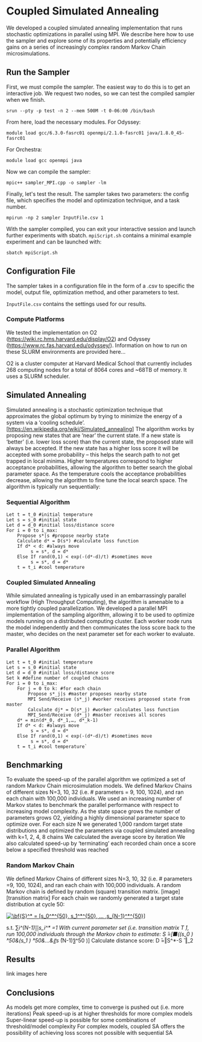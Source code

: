 # Coupled Simulated Annealing
We developed a coupled simulated annealing implementation that runs stochastic optimizations in parallel using MPI.  We describe here how to use the sampler and explore some of its properties and potentially efficiency gains on a series of increasingly complex random Markov Chain microsimulations.

## Run the Sampler
First, we must compile the sampler. The easiest way to do this is to get an interactive job. We request two nodes, so we can test the compiled sampler when we finish.

`srun --pty -p test -n 2 --mem 500M -t 0-06:00 /bin/bash`

From here, load the necessary modules. For Odyssey:

`module load gcc/6.3.0-fasrc01 openmpi/2.1.0-fasrc01 java/1.8.0_45-fasrc01`

For Orchestra:

`module load gcc openmpi java`

Now we can compile the sampler:

`mpic++ sampler_MPI.cpp -o sampler -lm`

Finally, let's test the result. The sampler takes two parameters: the config file, which specifies the model and optimization technique, and a task number.

`mpirun -np 2 sampler InputFile.csv 1`

With the sampler compiled, you can exit your interactive session and launch further experiments with sbatch. `mpiScript.sh` contains a minimal example experiment and can be launched with:

`sbatch mpiScript.sh`

## Configuration File
The sampler takes in a configuration file in the form of a .csv to specific the model, output file, optimization method, and other parameters to test.

`InputFile.csv` contains the settings used for our results.

### Compute Platforms
We tested the implementation on O2 (https://wiki.rc.hms.harvard.edu/display/O2) and Odyssey (https://www.rc.fas.harvard.edu/odyssey/).  Information on how to run on these SLURM environments are provided here…

O2 is a cluster computer at Harvard Medical School that currently includes 268 computing nodes for a total of 8064 cores and ~68TB of memory.  It uses a SLURM scheduler.


## Simulated Annealing
Simulated annealing is a stochastic optimization technique that approximates the global optimum by trying to minimize the energy of a system via a ‘cooling schedule’.  [https://en.wikipedia.org/wiki/Simulated_annealing]
The algorithm works by proposing new states that are ‘near’ the current state.  If a new state is ‘better’ (i.e. lower loss score) than the current state, the proposed state will always be accepted.  If the new state has a higher loss score it will be accepted with some probability – this helps the search path to not get trapped in local minima.  Higher temperatures correspond to higher acceptance probabilities, allowing the algorithm to better search the global parameter space.  As the temperature cools the acceptance probabilities decrease, allowing the algorithm to fine tune the local search space.
The algorithm is typically run sequentially:
### Sequential Algorithm
```
Let t = t_0 #initial temperature   
Let s = s_0 #initial state   
Let d = d_0 #initial loss/distance score   
For i = 0 to i_max:   
	Propose s*|s #propose nearby state   
	Calculate d* = D(s*) #calculate loss function   
	If d* < d: #always move   
		 s = s*, d = d*   
	Else If rand(0,1) < exp(-(d*-d)/t) #sometimes move   
		 s = s*, d = d*   
	t = t_i #cool temperature
```
### Coupled Simulated Annealing
While simulated annealing is typically used in an embarrassingly parallel workflow (High Throughput Computing), the algorithm is amenable to a more tightly coupled parallelization.  We developed a parallel MPI implementation of the sampling algorithm, allowing it to be used to optimize models running on a distributed computing cluster.  Each worker node runs the model independently and then communicates the loss score back to the master, who decides on the next parameter set for each worker to evaluate.
### Parallel Algorithm
```
Let t = t_0 #initial temperature
Let s = s_0 #initial state
Let d = d_0 #initial loss/distance score
Set k #define number of coupled chains
For i = 0 to i_max:
	For j = 0 to k: #for each chain
		Propose s*_j|s #master proposes nearby state
		MPI Send/Receive (s*_j) #worker receives proposed state from master
		Calculate dj* = D(s*_j) #worker calculates loss function
		MPI_Send/Receive (d*_j) #master receives all scores
	d* = min(d*_0, d*_1,…, d*_k-1)
	If d* < d: #always move
		 s = s*, d = d*
	Else If rand(0,1) < exp(-(d*-d)/t) #sometimes move
		 s = s*, d = d*
	t = t_i #cool temperature`
```
## Benchmarking
To evaluate the speed-up of the parallel algorithm we optimized a set of random Markov Chain microsimulation models. We defined Markov Chains of different sizes N=3, 10, 32  (i.e. # parameters = 9, 100, 1024), and ran each chain with 100,000 individuals.  We used an increasing number of Markov states to benchmark the parallel performance with respect to increasing model complexity.  As the state space grows the number of parameters grows O2, yielding a highly dimensional parameter space to optimize over.
For each size N we generated 1,000 random target state distributions and optimized the parameters via coupled simulated annealing with k=1, 2, 4, 8 chains
We calculated the average score by iteration
We also calculated speed-up by ‘terminating’ each recorded chain once a score below a specified threshold was reached
### Random Markov Chain
We defined Markov Chains of different sizes N=3, 10, 32  (i.e. # parameters =9, 100, 1024), and ran each chain with 100,000 individuals.  A random Markov chain is defined by random (square) transition matrix.
[image] [transition matrix]
For each chain we randomly generated a target state distribution at cycle 50:

<a href="https://www.codecogs.com/eqnedit.php?latex=\bf{S}^*&space;=&space;[s_0^*^{50},&space;s_1^*^{50},&space;...&space;,s_{N-1}^*^{50}]" target="_blank"><img src="https://latex.codecogs.com/gif.latex?\bf{S}^*&space;=&space;[s_0^*^{50},&space;s_1^*^{50},&space;...&space;,s_{N-1}^*^{50}]" title="\bf{S}^* = [s_0^*^{50}, s_1^*^{50}, ... ,s_{N-1}^*^{50}]" /></a>

s.t. ∑_i^(N-1)▒s_i^* =1 
With current parameter set (i.e. transition matrix T ̂), run 100,000 individuals through the Markov chain to estimate:
S ̂=[■((s_0 ) ̂^50&(s_1 ) ̂^50&…&〖s ̂_(N-1)〗^50 )]
Calculate distance score:
D ̂=‖S^*-S ̂ ‖_2

## Results
link images here

## Conclusions
As models get more complex, time to converge is pushed out (i.e. more iterations)
Peak speed-up is at higher thresholds for more complex models
Super-linear speed-up is possible for some combinations of threshold/model complexity
For complex models, coupled SA offers the possibility of achieving loss scores not possible with sequential SA
